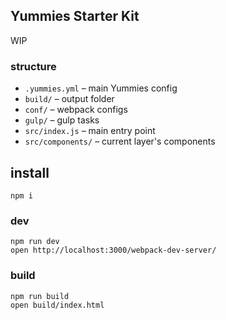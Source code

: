 ## Yummies Starter Kit

WIP

### structure

* `.yummies.yml` – main Yummies config
* `build/` – output folder
* `conf/` – webpack configs
* `gulp/` – gulp tasks
* `src/index.js` – main entry point
* `src/components/` – current layer's components

## install

```
npm i
```

### dev

```
npm run dev
open http://localhost:3000/webpack-dev-server/
```

### build

```
npm run build
open build/index.html
```
